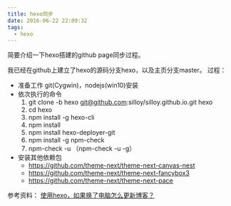 ```yaml
---
title: hexo同步
date: 2016-06-22 22:09:32
tags: 
  - hexo
---
```


简要介绍一下hexo搭建的github page同步过程。

我已经在github上建立了hexo的源码分支hexo，以及主页分支master。
过程：
- 准备工作 git(Cygwin)，nodejs(win10)安装
- 依次执行的命令
    1. git clone -b hexo git@github.com:silloy/silloy.github.io.git hexo
    2. cd hexo
    3. npm install -g hexo-cli
    4. npm install
    5. npm install hexo-deployer-git
    6. npm install -g npm-check
    7. npm-check -u  （npm-check -u -g）
- 安装其他依赖包
    - https://github.com/theme-next/theme-next-canvas-nest
    - https://github.com/theme-next/theme-next-fancybox3
    - https://github.com/theme-next/theme-next-pace

参考资料： [使用hexo，如果换了电脑怎么更新博客？](https://www.zhihu.com/question/21193762)